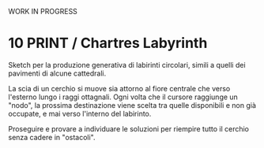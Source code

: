 WORK IN PROGRESS

# 10 PRINT / Chartres Labyrinth #

Sketch per la produzione generativa di labirinti circolari, simili a quelli dei pavimenti di alcune cattedrali.

La scia di un cerchio si muove sia attorno al fiore centrale che verso l'esterno lungo i raggi ottagnali. Ogni volta che il cursore raggiunge un "nodo", la prossima destinazione viene scelta tra quelle disponibili e non già occupate, e mai verso l'interno del labirinto.

Proseguire e provare a individuare le soluzioni per riempire tutto il cerchio senza cadere in "ostacoli".
